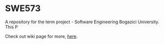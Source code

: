# SWE573
A repository for the term project - Software Engineering Bogazici University.
<br> This P

Check out wiki page for more, <a href="https://github.com/eniscoban/swe573/wiki">here</a>.

